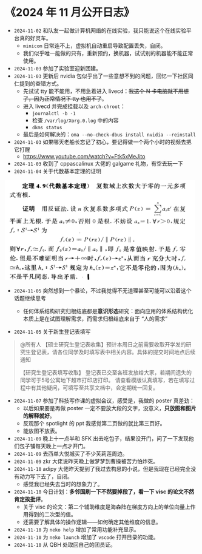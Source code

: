 # 《2024 年 11 月公开日志》

- `2024-11-02` 和队友一起做计算机网络的在线实验，我只能说这个在线实验平台真的好灵车。
  - `minicom` 日常连不上，虚拟机自动重启导致配置丢失，自闭。
  - 我们似乎唯一能做的只有，重新预约，换机器，试试别的机器能不能正常使用。
- `2024-11-03` 参加了实验室迎新团建。
- `2024-11-03` 更新后 nvidia 包似乎出了一些意想不到的问题，回忆一下社区同仁提到的查错方式。
  - 先试试 tty 能不能用，不用急着进入 livecd：~~我这个 N 卡电脑就不用想了，因为正常情况下 tty 也用不了~~。
  - 进入 livecd 并完成挂载以及 `arch-chroot`：
    - `journalctl -b -1`
    - 检查 `/var/log/Xorg.0.log` 中的内容
    - `dkms status`
  - 最后是如何解决的：`oma --no-check-dbus install nvidia --reinstall `
- `2024-11-03` 如果哪天老船长忘记了初心，要记得做一个两个小时的视频去把它打醒
  - https://www.youtube.com/watch?v=Ftk5xMeJito
- `2024-11-03` 收到了 cppascalinux 大佬的 galgame 礼物，有空去玩一下
- `2024-11-04` 关于代数基本定理的证明

<img src="../../blob/img/2024-11-04_math.jpg" style="width: 500px">

- `2024-11-05` 突然想到一个暴论，不过我觉得不无道理甚至可能可以沿着这个话题继续思考
  - 任何体系结构研究归根结底都是**意识形态**研究：面向应用的体系结构优化本质上是在试图理解需求，而需求归根结底来自于 “人的需求”

- `2024-11-05` 关于新生登记表填写

> @所有人 【硕士研究生登记表收集】预计本周日之前需要收取开学发的研究生登记表，请各位同学及时填写表中相关内容。具体的提交时间地点后续通知
>
> 【研究生登记表填写收取】
>     登记表已交至各班发放给大家，若期间遗失的同学可于5号公寓地下超市打印店打印。
>     请查看模版认真填写，若在填写过程中有其他疑问，可填写至共享文档中，会定期统一回复。

- `2024-11-07` 参加了科技写作课的虚拟会议，感受是，我做的 poster 真差劲：
  - 以后如果要是再做 poster 一定不要放大段的文字，没意义，**只放图和图片的解释就好**。
  - 反观那个 spotlight 的 ppt 我感觉第二页做的就比第三页好。
  - 能放图不放表。
- `2024-11-09` 晚上十一点半和 SFK 出去吃包子，结果没开门，问了一下发现他们包子铺每天晚上一点才开门。
- `2024-11-09` 去西单大悦城买了不少芙莉莲周边。
- `2024-11-09` zkr 大佬说昨天晚上做梦梦到曹操被苦力怕炸死。
- `2024-11-10` adipy 大佬昨天提到了我过去构思的小说，但是我现在已经完全没有动力写下去了，自闭。
  - 感觉我已经失去当时的想象力了。
- `2024-11-10` 今日计划：**多邻国刷一下不然要掉段了，看一下 visc 的论文不然肯定挨批评**。
  - 关于 visc 的论文：第二个辅助维度是海森阵在梯度方向上的单位向量上作用得到的二次型的值。
  - 还需要了解具体的操作逻辑——如何确定其他维度的信息。
- `2024-11-10` 为 `neko help` 增加了常用功能补充显示。
- `2024-11-10` 为 `neko launch` 增加了 `vscode` 打开目录的功能。
- `2024-11-10` 从 QBH 处取回自己的团员证。

